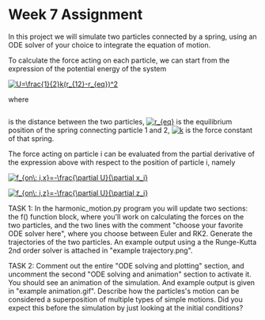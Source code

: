 # Week 7 Assignment 

In this project we will simulate two particles connected by a spring, using an ODE solver of your choice to integrate the equation of motion. 

To calculate the force acting on each particle, we can start from the expression of the potential energy of the system

<a href="https://www.codecogs.com/eqnedit.php?latex=U^{el}=\frac{1}{2}k(r_{12}-r_{eq})^2" target="_blank"><img src="https://latex.codecogs.com/gif.latex?U=\frac{1}{2}k(r_{12}-r_{eq})^2" title="U=\frac{1}{2}k(r_{12}-r_{eq})^2" /></a>

where 

<a href="https://www.codecogs.com/eqnedit.php?latex=r_{12}=|r_1-r_2|=((x_1-x_2)^2+(z_1-z_2)^2)^\frac{1}{2}" target="_blank"><img src="https://latex.codecogs.com/gif.latex?r_{12}=|r_1-r_2|=((x_1-x_2)^2+(z_1-z_2)^2)^\frac{1}{2}" title="" /></a>

is the distance between the two particles, <a href="https://www.codecogs.com/eqnedit.php?latex=r_{eq}" target="_blank"><img src="https://latex.codecogs.com/gif.latex?r_{eq}" title="r_{eq}" /></a> is the equilibrium position of the spring connecting particle 1 and 2, <a href="https://www.codecogs.com/eqnedit.php?latex=k" target="_blank"><img src="https://latex.codecogs.com/gif.latex?k" title="k" /></a> is the force constant of that spring.

The force acting on particle i can be evaluated from the partial derivative of the expression above with respect to the position of particle i, namely

<a href="https://www.codecogs.com/eqnedit.php?latex=f_{on\:&space;i}=-\frac{\partial&space;U}{\partial&space;r_i}" target="_blank"><img src="https://latex.codecogs.com/gif.latex?f_{on\:&space;i,x}=-\frac{\partial&space;U}{\partial&space;x_i}" title="f_{on\: i,x}=-\frac{\partial U}{\partial x_i}" /></a>

<a href="https://www.codecogs.com/eqnedit.php?latex=f_{on\:&space;i}=-\frac{\partial&space;U}{\partial&space;r_i}" target="_blank"><img src="https://latex.codecogs.com/gif.latex?f_{on\:&space;i,z}=-\frac{\partial&space;U}{\partial&space;z_i}" title="f_{on\: i,z}=-\frac{\partial U}{\partial z_i}" /></a>

TASK 1: In the harmonic_motion.py program you will update two sections: the f() function block, where you'll work on calculating the forces on the two particles, and the two lines with the comment "choose your favorite ODE solver here", where you choose between Euler and RK2. Generate the trajectories of the two particles. An example output using a the Runge-Kutta 2nd order solver is attached in "example trajectory.png".

TASK 2: Comment out the entire "ODE solving and plotting" section, and uncomment the second "ODE solving and animation" section to activate it. You should see an animation of the simulation. And example output is given in "example animation.gif". Describe how the particles's motion can be considered a superposition of multiple types of simple motions. Did you expect this before the simulation by just looking at the initial conditions? 




